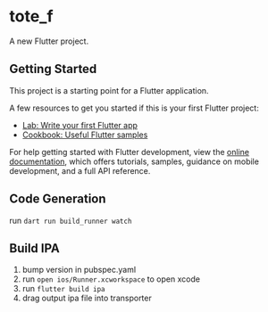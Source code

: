 # tote_f

A new Flutter project.

## Getting Started

This project is a starting point for a Flutter application.

A few resources to get you started if this is your first Flutter project:

- [Lab: Write your first Flutter app](https://docs.flutter.dev/get-started/codelab)
- [Cookbook: Useful Flutter samples](https://docs.flutter.dev/cookbook)

For help getting started with Flutter development, view the
[online documentation](https://docs.flutter.dev/), which offers tutorials,
samples, guidance on mobile development, and a full API reference.

## Code Generation
run `dart run build_runner watch`

## Build IPA
1. bump version in pubspec.yaml
1. run `open ios/Runner.xcworkspace` to open xcode
1. run `flutter build ipa`
1. drag output ipa file into transporter
